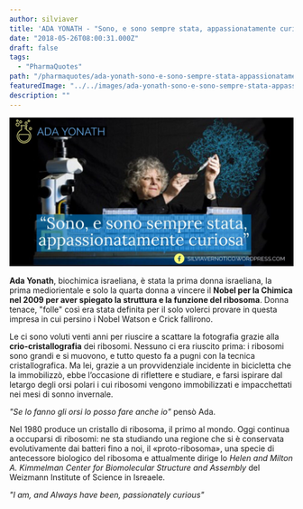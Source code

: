 ```yaml
---
author: silviaver
title: 'ADA YONATH - "Sono, e sono sempre stata, appassionatamente curiosa"'
date: "2018-05-26T08:00:31.000Z"
draft: false
tags:
  - "PharmaQuotes"
path: "/pharmaquotes/ada-yonath-sono-e-sono-sempre-stata-appassionatamente-curiosa/"
featuredImage: "../../images/ada-yonath-sono-e-sono-sempre-stata-appassionatamente-curiosa.md/thumbnail_img_2114.jpg"
description: ""
---
```


![thumbnail_IMG_2114.jpg](../../images/ada-yonath-sono-e-sono-sempre-stata-appassionatamente-curiosa.md/thumbnail_img_2114.jpg)

**Ada Yonath**, biochimica israeliana, è stata la prima donna israeliana, la prima mediorientale e solo la quarta donna a vincere il **Nobel per la Chimica nel 2009 per aver spiegato la struttura e la funzione del ribosoma**. Donna tenace, "folle" così era stata definita per il solo volerci provare in questa impresa in cui persino i Nobel Watson e Crick fallirono.

Le ci sono voluti venti anni per riuscire a scattare la fotografia grazie alla **crio-cristallografia** dei ribosomi. Nessuno ci era riuscito prima: i ribosomi sono grandi e si muovono, e tutto questo fa a pugni con la tecnica cristallografica. Ma lei, grazie a un provvidenziale incidente in bicicletta che la immobilizzò, ebbe l’occasione di riflettere e studiare, e farsi ispirare dal letargo degli orsi polari i cui ribosomi vengono immobilizzati e impacchettati nei mesi di sonno invernale.

_"Se lo fanno gli orsi lo posso fare anche io"_ pensò Ada.

Nel 1980 produce un cristallo di ribosoma, il primo al mondo. Oggi continua a occuparsi di ribosomi: ne sta studiando una regione che si è conservata evolutivamente dai batteri fino a noi, il «proto-ribosoma», una specie di antecessore biologico del ribosoma e attualmente dirige lo _Helen and Milton A. Kimmelman Center for Biomolecular Structure and Assembly_ del Weizmann Institute of Science in Isreaele.

_"I am, and Always have been, passionately curious"_
